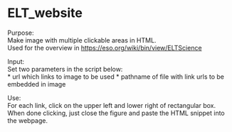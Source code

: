 # ELT_website

Purpose:  
    Make image with multiple clickable areas in HTML.  
    Used for the overview in https://eso.org/wiki/bin/view/ELTScience

Input:  
    Set two parameters in the script below:  
        * url which links to image to be used
        * pathname of file with link urls to be embedded in image

Use:  
    For each link, click on the upper left and lower right of
    rectangular box.  
    When done clicking, just close the figure and paste the HTML snippet into 
    the webpage.
